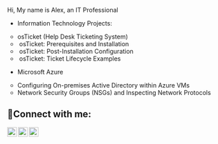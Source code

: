 <p>Hi, My name is Alex, an IT Professional&nbsp;</p>
<ul style="list-style-type: disc;">
    <li>Information Technology Projects:</li>
</ul>
<ul style="list-style-type: circle;">
    <li>osTicket (Help Desk Ticketing System)</li>
    <li>&nbsp;osTicket: Prerequisites and Installation</li>
    <li>&nbsp;osTicket: Post-Installation Configuration</li>
    <li>&nbsp;osTicket: Ticket Lifecycle Examples</li>
</ul>
<ul style="list-style-type: disc;">
    <li>Microsoft Azure</li>
</ul>
<ul style="list-style-type: circle;">
    <li>Configuring On-premises Active Directory within Azure VMs</li>
    <li>Network Security Groups (NSGs) and Inspecting Network Protocols</li>
</ul>

<h2>🤳Connect with me:</h2>

[<img align="left" alt="Alex | Twitter" width="22px" src="https://cdn.jsdelivr.net/npm/simple-icons@v3/icons/twitter.svg" />][twitter]
[<img align="left" alt="Alex | LinkedIn" width="22px" src="https://cdn.jsdelivr.net/npm/simple-icons@v3/icons/linkedin.svg" />][linkedin]
[<img align="left" alt="Alex | Instagram" width="22px" src="https://cdn.jsdelivr.net/npm/simple-icons@v3/icons/instagram.svg" />][instagram]

[twitter]: https://twitter.com/adumalex
[instagram]: https://www.instagram.com/lexus3215
[linkedin]: https://linkedin.com/in/alex-adum-kwapong-b4707a256
